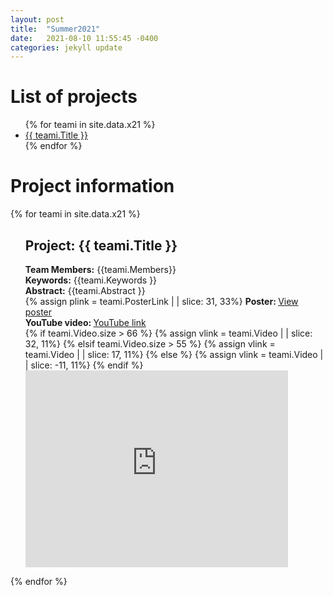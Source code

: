 ```yaml
---
layout: post
title:  "Summer2021"
date:   2021-08-10 11:55:45 -0400
categories: jekyll update
---
```


# List of projects
<ul>
{% for teami in site.data.x21 %}
  <li>
    <a href="#{{ teami.Title }}">
      {{ teami.Title }}
    </a>
  </li>
{% endfor %}
</ul>

# Project information

<!-- loop through each team's data from CSV file as teami -->
<!-- CSV file should be saved to _data folder. Ex: _data/test.csv -->
{% for teami in site.data.x21 %}
  <ul>
  <p id="{{ teami.Title }}"></p> <!-- Create a link to this section of the page -->
  <h2> Project: {{ teami.Title }}</h2>
    <b>Team Members:</b> {{teami.Members}}<br>
    <b>Keywords:</b> {{teami.Keywords }}<br>
    <b>Abstract:</b> {{teami.Abstract }}<br>  
      <!-- G Drive embedding link embedding: assume that last 11 chars are the poster id and use that to create an embed link -->
      <!-- docs: https://shopify.github.io/liquid/filters/remove/  <iframe src="https://drive.google.com/file/d/1EaLJKyy3YoeM4QXYlmelszWQW5vxq0Tu/preview" width="640" height="480" allow="autoplay"></iframe> -->
      <!--  {% assign plink = teami.PosterLink  | | slice: 31, 33%}
      <iframe width="420" height="280" src="https://drive.google.com/file/d/{{ plink }}/preview"  frameborder="0" allowfullscreen></iframe><br> -->
   {% assign plink = teami.PosterLink  | | slice: 31, 33%}
  <b> Poster: </b><a href="https://drive.google.com/file/d/{{ plink }}/preview">View poster</a><br>
  <b> YouTube video: </b><a href="{{ teami.Video }}">YouTube link</a><br>
      <!-- Youtube link embedding: 2 types of links; short or long. assume that last 11 chars are the video id and use that to create an embed link -->
  {% if teami.Video.size  > 66 %} <!-- long link https://www.youtube.com/watch?v=SwM7H5COSSs&list=PLsqlXhATSJkp5CmZDWTNk9t0ElRE17 -->
    {% assign vlink = teami.Video | | slice: 32, 11%}
  {% elsif teami.Video.size  > 55 %} <!-- shorter link https://youtu.be/iF7nXLr9uDQ?list=PLsqlXhATSJkp5CmZDWTNk9t0ElRE17 -->
    {% assign vlink = teami.Video | | slice: 17, 11%}
  {% else %} <!-- shortest link https://www.youtube.com/watch?v=MXdtWJcmays -->
    {% assign vlink = teami.Video | | slice: -11, 11%}
  {% endif %}
  <!-- {{ vlink }} -->
       <iframe width="420" height="315" src="https://www.youtube.com/embed/{{ vlink }}"  frameborder="0" allowfullscreen></iframe><br>

  
   </ul>
{% endfor %}


